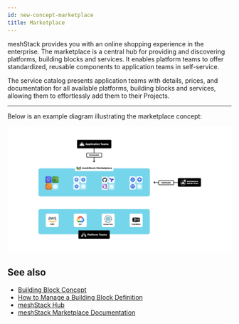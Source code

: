 ```yaml
---
id: new-concept-marketplace
title: Marketplace
---
```


meshStack provides you with an online shopping experience in the enterprise. The marketplace is a central hub for providing and discovering platforms, building blocks and services. It enables platform teams to offer standardized, reusable components to application teams in self-service.

The service catalog presents application teams with details, prices, and documentation for all available platforms, building blocks and services, allowing them to effortlessly add them to their Projects.

---

Below is an example diagram illustrating the marketplace concept:

![Marketplace Concept Diagram](./assets/new_concept/concept_marketplace.png)

## See also

- [Building Block Concept](/new-concept-buildingblock.md)
- [How to Manage a Building Block Definition](/new-guide-how-to-manage-a-building-block-definition.md)
- [meshStack Hub](/new-concept-meshstack-hub.md)
- [meshStack Marketplace Documentation](/new-concept-marketplace)

